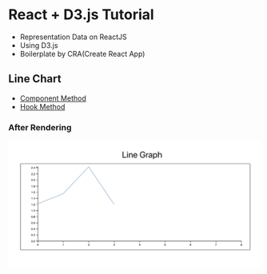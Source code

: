 # React + D3.js Tutorial
- Representation Data on ReactJS 
- Using D3.js
- Boilerplate by CRA(Create React App)

## Line Chart 
- [Component Method](src/LineChart/Component.jsx)
- [Hook Method](src/LineChart/Hook.jsx)

### After Rendering 
<img src='./image/LineChart.png'>